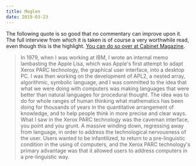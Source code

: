 ```yaml
---
title: Moglen
date: 2019-03-23
---
```


The following quote is so good that no commentary can improve upon it.  The
full interview from which it is taken is of course a very worthwhile read, even
though this is the highlight.  [You can do so over at Cabinet
Magazine](http://www.cabinetmagazine.org/issues/1/i_moglen_1.php).

>In 1979, when I was working at IBM, I wrote an internal memo lambasting the
>Apple Lisa, which
was Apple's first attempt to adapt Xerox PARC technology, the graphical user
interface, into a desktop PC. I was then working on the development of APL2, a
nested array, algorithmic, symbolic language, and I was committed to the idea
that what we were doing with computers was making languages that were better
than natural languages for procedural thought. The idea was to do for whole
ranges of human thinking what mathematics has been doing for thousands of years
in the quantitative arrangement of knowledge, and to help people think in more
precise and clear ways. What I saw in the Xerox PARC technology was the caveman
interface, you point and you grunt.  A massive winding down, regressing away
from language, in order to address the technological nervousness of the user.
Users wanted to be infantilized, to return to a pre-linguistic condition in the
using of computers, and the Xerox PARC technology's primary advantage was that
it allowed users to address computers in a pre-linguistic way. 
